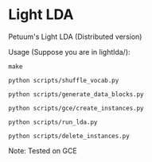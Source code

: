 Light LDA
=========
 Petuum's Light LDA (Distributed version)

 Usage (Suppose you are in lightlda/):

 ```
 make
 ```

 ```
 python scripts/shuffle_vocab.py
 ```

 ```
 python scripts/generate_data_blocks.py
 ```

 ```
 python scripts/gce/create_instances.py
 ```

 ```
 python scripts/run_lda.py
 ```
 
 ```
 python scripts/delete_instances.py
 ```
 Note: Tested on GCE
